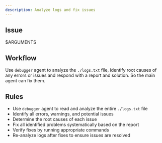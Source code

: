 ```yaml
---
description: Analyze logs and fix issues
---
```


## Issue
<issue>$ARGUMENTS</issue>

## Workflow
Use `debugger` agent to analyze the `./logs.txt` file, identify root causes of any errors or issues and respond with a report and solution.
So the main agent can fix them.

## Rules

- Use `debugger` agent to read and analyze the entire `./logs.txt` file
- Identify all errors, warnings, and potential issues
- Determine the root causes of each issue
- Fix all identified problems systematically based on the report
- Verify fixes by running appropriate commands
- Re-analyze logs after fixes to ensure issues are resolved

